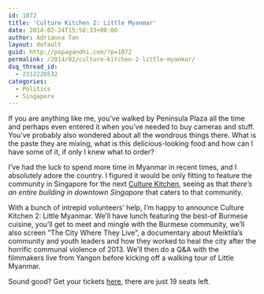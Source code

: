 ```yaml
---
id: 1072
title: 'Culture Kitchen 2: Little Myanmar'
date: 2014-02-24T15:58:33+00:00
author: Adrianna Tan
layout: default
guid: http://popagandhi.com/?p=1072
permalink: /2014/02/culture-kitchen-2-little-myanmar/
dsq_thread_id:
  - 2312220532
categories:
  - Politics
  - Singapore
---
```

If you are anything like me, you&#8217;ve walked by Peninsula Plaza all the time and perhaps even entered it when you&#8217;ve needed to buy cameras and stuff. You&#8217;ve probably also wondered about all the wondrous things there. What is the paste they are mixing, what is this delicious-looking food and how can I have some of it, if only I knew what to order?

I&#8217;ve had the luck to spend more time in Myanmar in recent times, and I absolutely adore the country. I figured it would be only fitting to feature the community in Singapore for the next [Culture Kitchen](http://culturekitchen.sg), seeing as that _there&#8217;s an entire building in downtown Singapore_ that caters to that community.

With a bunch of intrepid volunteers&#8217; help, I&#8217;m happy to announce Culture Kitchen 2: Little Myanmar. We&#8217;ll have lunch featuring the best-of Burmese cuisine, you&#8217;ll get to meet and mingle with the Burmese community, we&#8217;ll also screen &#8220;The City Where They Live&#8221;, a documentary about Meiktila&#8217;s community and youth leaders and how they worked to heal the city after the horrific communal violence of 2013. We&#8217;ll then do a Q&A with the filmmakers live from Yangon before kicking off a walking tour of Little Myanmar.

Sound good? Get your tickets [here](http://peatix.com/event/30159/view), there are just 19 seats left.
